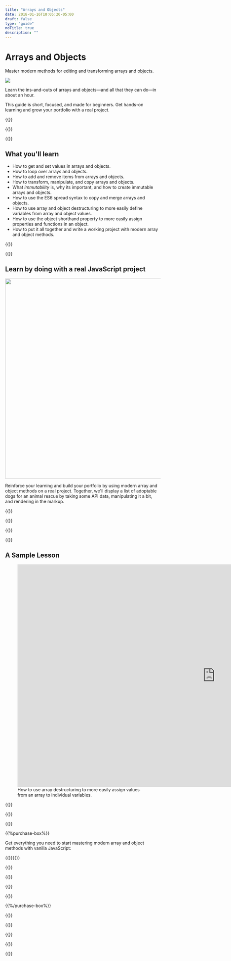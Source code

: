 ```yaml
---
title: "Arrays and Objects"
date: 2018-01-16T10:05:20-05:00
draft: false
type: "guide"
noTitle: true
description: ""
---
```


<h1 class="no-padding-top no-margin-bottom h5 text-sans">Arrays and Objects</h1>
<p><span class="text-xlarge text-serif">Master modern methods for editing and transforming arrays and objects.</span></p>

<img class="img-center img-hero" src="/img/guides/arrays-and-objects.png">

<span class="text-large">Learn the ins-and-outs of arrays and objects&mdash;and all that they can do&mdash;in about an hour.</span>

This guide is short, focused, and made for beginners. Get hands-on learning and grow your portfolio with a real project.

{{<cta for="guide">}}

<div class="padding-bottom-small">{{<pricing-link>}}</div>

{{<guide-used-by>}}

## What you'll learn

- How to get and set values in arrays and objects.
- How to loop over arrays and objects.
- How to add and remove items from arrays and objects.
- How to transform, manipulate, and copy arrays and objects.
- What _immutability_ is, why its important, and how to create immutable arrays and&nbsp;objects.
- How to use the ES6 spread syntax to copy and merge arrays and objects.
- How to use array and object destructuring to more easily define variables from array and object values.
- How to use the object shorthand property to more easily assign properties and functions in an object.
- How to put it all together and write a working project with modern array and object&nbsp;methods.

{{<guide-formats>}}

{{<testimonial-group group="learn">}}

## Learn by doing with a real JavaScript project

<p class="no-margin-bottom"><img src="/img/projects/arrays-and-objects.png" alt="" width="1080" height="647" class="no-margin-bottom img-center"></p>

Reinforce your learning and build your portfolio by using modern array and object methods on a real project. Together, we'll display a list of adoptable dogs for an animal rescue by taking some API data, manipulating it a bit, and rendering in the markup.

{{<bonuses>}}

{{<pricing-link>}}

{{<testimonial-group group="slack">}}

{{<guide-skills>}}

## A Sample Lesson

<figure>
	<div class="fluid-vids no-margin-bottom"><iframe src="https://player.vimeo.com/video/525855757?badge=0&amp;autopause=0&amp;player_id=0&amp;app_id=58479" width="1280" height="720" frameborder="0" allow="autoplay; fullscreen; picture-in-picture" allowfullscreen></iframe></div>
	<figcaption>How to use array destructuring to more easily assign values from an array to individual variables.</figcaption>
</figure>

{{<sample>}}

{{<guide-money-back>}}

{{<guide-about-me>}}

{{%purchase-box%}}

Get everything you need to start mastering modern array and object methods with vanilla JavaScript:

{{<purchase-summary>}}{{</purchase-summary>}}

{{<cta for="guide-buy">}}

{{<purchase-link product="arraysObjects">}}

{{<purchase-upsell upsell="beginner">}}

{{<sales-numbers>}}

{{%/purchase-box%}}

{{<testimonial-group group="purchase">}}

{{<guide-faq>}}

{{<pricing-link>}}

{{<testimonial-group group="faq">}}

{{<not-ready-yet>}}